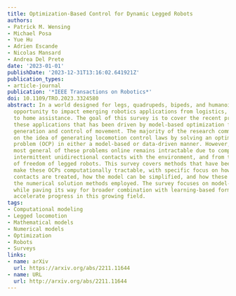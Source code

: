 ```yaml
---
title: Optimization-Based Control for Dynamic Legged Robots
authors:
- Patrick M. Wensing
- Michael Posa
- Yue Hu
- Adrien Escande
- Nicolas Mansard
- Andrea Del Prete
date: '2023-01-01'
publishDate: '2023-12-31T13:16:02.641921Z'
publication_types:
- article-journal
publication: '*IEEE Transactions on Robotics*'
doi: 10.1109/TRO.2023.3324580
abstract: In a world designed for legs, quadrupeds, bipeds, and humanoids have the
  opportunity to impact emerging robotics applications from logistics, to agriculture,
  to home assistance. The goal of this survey is to cover the recent progress toward
  these applications that has been driven by model-based optimization for the real-time
  generation and control of movement. The majority of the research community has converged
  on the idea of generating locomotion control laws by solving an optimal control
  problem (OCP) in either a model-based or data-driven manner. However, solving the
  most general of these problems online remains intractable due to complexities from
  intermittent unidirectional contacts with the environment, and from the many degrees
  of freedom of legged robots. This survey covers methods that have been pursued to
  make these OCPs computationally tractable, with specific focus on how environmental
  contacts are treated, how the model can be simplified, and how these choices affect
  the numerical solution methods employed. The survey focuses on model-based optimization
  while paving its way for broader combination with learning-based formulations to
  accelerate progress in this growing field.
tags:
- Computational modeling
- Legged locomotion
- Mathematical models
- Numerical models
- Optimization
- Robots
- Surveys
links:
- name: arXiv
  url: https://arxiv.org/abs/2211.11644
- name: URL
  url: http://arxiv.org/abs/2211.11644
---
```

